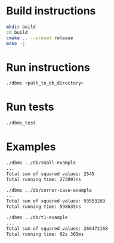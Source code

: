 # Build instructions

```bash
mkdir build
cd build
cmake .. --preset release
make -j
```

# Run instructions

```bash
./dbms <path_to_db_directory>
```

# Run tests

```bash
./dbms_test
```

# Examples

```bash
./dbms ../db/small-example
...
Total sum of squared values: 2545
Total running time: 273097ns
```

```bash
./dbms ../db/corner-case-example
...
Total sum of squared values: 93553260
Total running time: 598635ns
```

```bash
./dbms ../db/t1-example
...
Total sum of squared values: 266472168
Total running time: 02s 305ms
```
